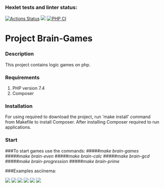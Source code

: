 ### Hexlet tests and linter status:
[![Actions Status](https://github.com/YanaKramareva/php-project-lvl1/workflows/hexlet-check/badge.svg)](https://github.com/YanaKramareva/php-project-lvl1/actions)
<a href="https://codeclimate.com/github/YanaKramareva/php-project-lvl1/maintainability"><img src="https://api.codeclimate.com/v1/badges/2148437363dfeba796c9/maintainability" /></a>
[![PHP CI](https://github.com/YanaKramareva/php-project-lvl1/actions/workflows/workflow.yml/badge.svg)](https://github.com/YanaKramareva/php-project-lvl1/actions/workflows/workflow.yml)

# **Project Brain-Games**

### Description

This project contains logic games on php.

### Requirements 
1. PHP version 7.4 
2. Composer

### Installation
For using required to download the project, run 'make install' command from Makefile to install Composer.
After installing Composer required to run applications. 

### Start

###To start games use the commands:
#####*make brain-games*
#####*make brain-even*
#####*make brain-calc*
#####*make brain-gcd*
#####*make brain-progression*
#####*make brain-prime*

###Examples asciinema:

<a href="https://asciinema.org/a/452508" target="_blank"><img src="https://asciinema.org/a/452508.svg" /></a>
<a href="https://asciinema.org/a/452509" target="_blank"><img src="https://asciinema.org/a/452509.svg" /></a>
<a href="https://asciinema.org/a/452510" target="_blank"><img src="https://asciinema.org/a/452510.svg" /></a>
<a href="https://asciinema.org/a/452511" target="_blank"><img src="https://asciinema.org/a/452511.svg" /></a>
<a href="https://asciinema.org/a/452512" target="_blank"><img src="https://asciinema.org/a/452512.svg" /></a>
<a href="https://asciinema.org/a/452516" target="_blank"><img src="https://asciinema.org/a/452516.svg" /></a>
